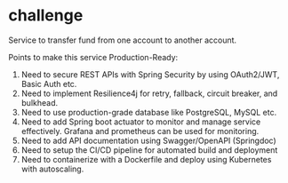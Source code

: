 # challenge

Service to transfer fund from one account to another account. 



Points to make this service Production-Ready:
1. Need to secure REST APIs with Spring Security by using OAuth2/JWT, Basic Auth etc.
2. Need to implement Resilience4j for retry, fallback, circuit breaker, and bulkhead.
3. Need to use production-grade database like PostgreSQL, MySQL etc.
4. Need to add Spring boot actuator to monitor and manage service effectively. Grafana and prometheus can be used for monitoring.
5. Need to add API documentation using Swagger/OpenAPI (Springdoc)
6. Need to setup the CI/CD pipeline for automated build and deployment
7. Need to containerize with a Dockerfile and deploy using Kubernetes with autoscaling.
